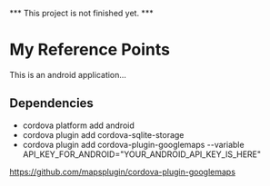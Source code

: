 *** This project is not finished yet. ***
# My Reference Points
This is an android application...

## Dependencies
- cordova platform add android
- cordova plugin add cordova-sqlite-storage
- cordova plugin add cordova-plugin-googlemaps --variable API_KEY_FOR_ANDROID="YOUR_ANDROID_API_KEY_IS_HERE"

https://github.com/mapsplugin/cordova-plugin-googlemaps
